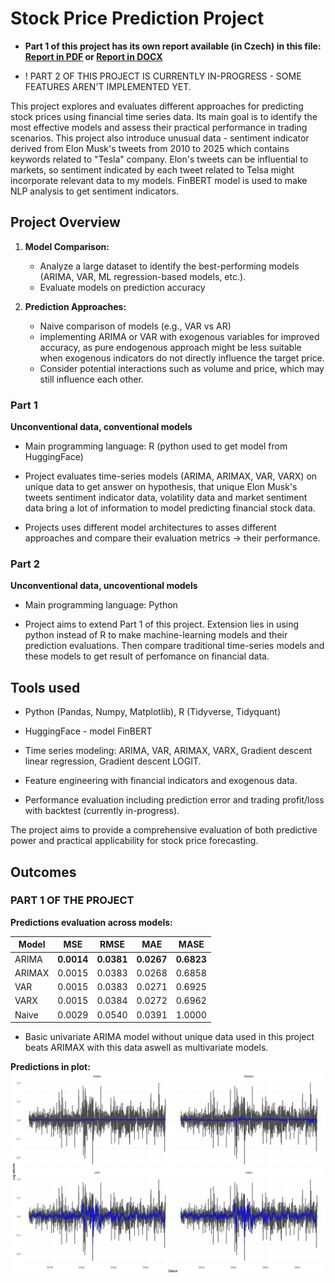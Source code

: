 # Stock Price Prediction Project

- **Part 1 of this project has its own report available (in Czech) in this file: [Report in PDF](r/text_prace.pdf) or [Report in DOCX](r/text_prace.docx)**

- ! PART 2 OF THIS PROJECT IS CURRENTLY IN-PROGRESS - SOME FEATURES AREN'T IMPLEMENTED YET.

This project explores and evaluates different approaches for predicting stock prices using financial time series data. Its main goal is to identify the most effective models and assess their practical performance in trading scenarios.
This project also introduce unusual data - sentiment indicator derived from Elon Musk's tweets from 2010 to 2025 which contains keywords related to "Tesla" company. Elon's tweets can be influential to markets, so sentiment indicated by each tweet related to Telsa might incorporate relevant data to my models. FinBERT model is used to make NLP analysis to get sentiment indicators.


## Project Overview

1. **Model Comparison:**  
   - Analyze a large dataset to identify the best-performing models (ARIMA, VAR, ML regression-based models, etc.).  
   - Evaluate models on prediction accuracy

2. **Prediction Approaches:**  
   - Naive comparison of models (e.g., VAR vs AR)
   - implementing ARIMA or VAR with exogenous variables for improved accuracy, as pure endogenous approach might be less suitable when exogenous indicators do not directly influence the target price.  
   - Consider potential interactions such as volume and price, which may still influence each other.


### Part 1
**Unconventional data, conventional models**
- Main programming language: R (python used to get model from HuggingFace)

- Project evaluates time-series models (ARIMA, ARIMAX, VAR, VARX) on unique data to get answer on hypothesis, that unique Elon Musk's tweets sentiment indicator data, volatility data and market sentiment data bring a lot of information to model predicting financial stock data. 
- Projects uses different model architectures to asses different approaches and compare their evaluation metrics -> their performance.

### Part 2
**Unconventional data, uncoventional models**
- Main programming language: Python

- Project aims to extend Part 1 of this project. Extension lies in using python instead of R to make machine-learning models and their prediction evaluations. Then compare traditional time-series models and these models to get result of perfomance on financial data.


## Tools used
- Python (Pandas, Numpy, Matplotlib), R (Tidyverse, Tidyquant)
- HuggingFace - model FinBERT

- Time series modeling: ARIMA, VAR, ARIMAX, VARX, Gradient descent linear regression, Gradient descent LOGIT.  
- Feature engineering with financial indicators and exogenous data.  
- Performance evaluation including prediction error and trading profit/loss with backtest (currently in-progress).  

The project aims to provide a comprehensive evaluation of both predictive power and practical applicability for stock price forecasting.


## Outcomes

### PART 1 OF THE PROJECT

**Predictions evaluation across models:**

| Model  | MSE       | RMSE      | MAE       | MASE     |
|--------|-----------|-----------|-----------|----------|
| ARIMA  | **0.0014** | **0.0381** | **0.0267** | **0.6823** |
| ARIMAX | 0.0015    | 0.0383    | 0.0268    | 0.6858   |
| VAR    | 0.0015    | 0.0383    | 0.0271    | 0.6925   |
| VARX   | 0.0015    | 0.0384    | 0.0272    | 0.6962   |
| Naive  | 0.0029    | 0.0540    | 0.0391    | 1.0000   |

- Basic univariate ARIMA model without unique data used in this project beats ARIMAX with this data aswell as multivariate models.

**Predictions in plot:**
![Predictions plot](plots_tabs/preds.png)